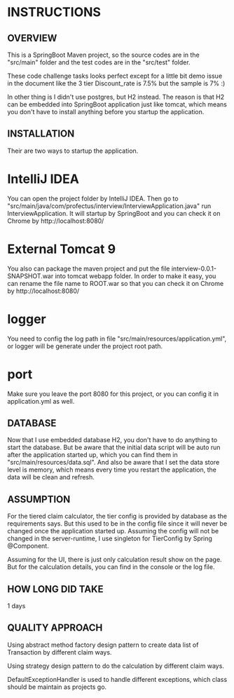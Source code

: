 # INSTRUCTIONS

## OVERVIEW 
This is a SpringBoot Maven project, so the source codes are in the "src/main" folder and the test codes are in the "src/test" folder.

These code challenge tasks looks perfect except for a little bit demo issue in the document like the 3 tier Discount_rate is 7.5% but the sample is 7% :)

In other thing is I didn't use postgres, but H2 instead. The reason is that H2 can be embedded into SpringBoot application just like tomcat, which means you don't have to install anything before you startup the application.

## INSTALLATION
Their are two ways to startup the application.
# IntelliJ IDEA
You can open the project folder by IntelliJ IDEA. Then go to "src/main/java/com/profectus/interview/InterviewApplication.java" run InterviewApplication. It will startup by SpringBoot and you can check it on Chrome by http://localhost:8080/
# External Tomcat 9
You also can package the maven project and put the file interview-0.0.1-SNAPSHOT.war into tomcat webapp folder. In order to make it easy, you can rename the file name to ROOT.war so that you can check it on Chrome by http://localhost:8080/
# logger
You need to config the log path in file "src/main/resources/application.yml", or logger will be generate under the project root path.
# port
Make sure you leave the port 8080 for this project, or you can config it in application.yml as well.

## DATABASE
Now that I use embedded database H2, you don't have to do anything to start the database. But be aware that the initial data script will be auto run after the application started up, which you can find them in "src/main/resources/data.sql". And also be aware that I set the data store level is memory, which means every time you restart the application, the data will be clean and refresh.

## ASSUMPTION
For the tiered claim calculator, the tier config is provided by database as the requirements says. But this used to be in the config file since it will never be changed once the application started up. Assuming the config will not be changed in the server-runtime, I use singleton for TierConfig by Spring @Component.

Assuming for the UI, there is just only calculation result show on the page. But for the calculation details, you can find in the console or the log file.

## HOW LONG DID TAKE
1 days

## QUALITY APPROACH
Using abstract method factory design pattern to create data list of Transaction by different claim ways.

Using strategy design pattern to do the calculation by different claim ways.

DefaultExceptionHandler is used to handle different exceptions, which class should be maintain as projects go.

##